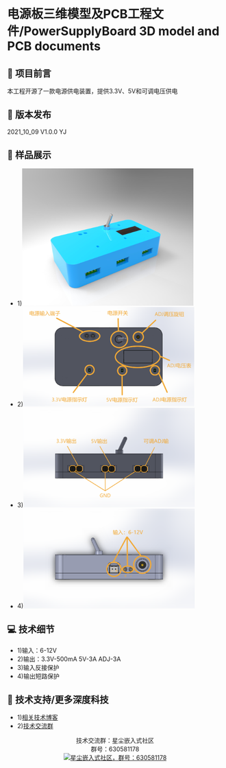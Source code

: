 # 电源板三维模型及PCB工程文件/PowerSupplyBoard 3D model and PCB documents
## 🎨 项目前言
本工程开源了一款电源供电装置，提供3.3V、5V和可调电压供电
## 🔧 版本发布
<span>2021_10_09 V1.0.0 YJ</span>
## 📖 样品展示
- 1)<img alt="电源板样图" width="400" src="Model/PowerSupplyBoard.jpg">
- 2)<img alt="电源板主视图" width="400" src="Model/MainView.PNG">
- 3)<img alt="电源板前视图" width="400" src="Model/FrontView.png">
- 4)<img alt="电源板后视图" width="400" src="Model/RearView.png">
## 💻 技术细节
- 1)输入：6-12V
- 2)输出：3.3V-500mA 5V-3A ADJ-3A
- 3)输入反接保护
- 4)输出短路保护
## 🚀 技术支持/更多深度科技
- 1)[相关技术博客](https://stardust.live/blog)
- 2)[技术交流群](https://jq.qq.com/?_wv=1027&amp;k=yrXYcrfz)
<p align="center">
    <span>技术交流群：星尘嵌入式社区</span>
    <br/>
    <span>群号：630581178</span>
    <br/>
    <a href="https://jq.qq.com/?_wv=1027&amp;k=yrXYcrfz" target="_blank" title="星尘嵌入式社区，群号：630581178">
        <img alt="星尘嵌入式社区，群号：630581178" width="220" src="http://stardust.live/res/img/group_chat_630581178.jpg">
    </a>
</p>
